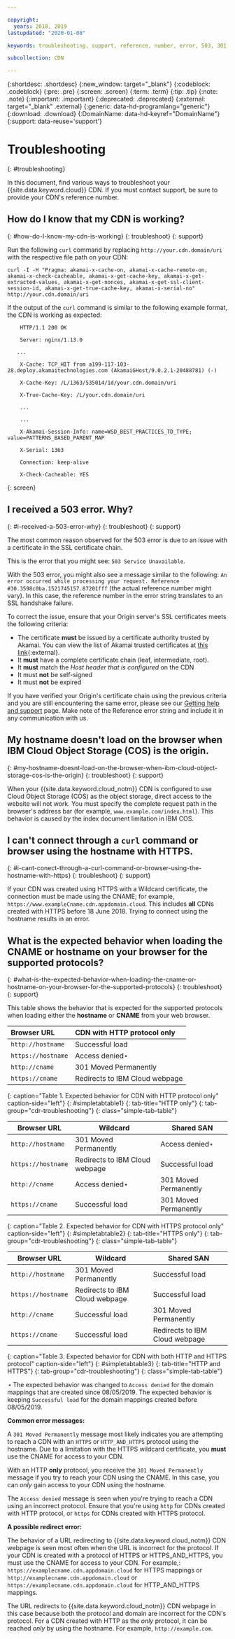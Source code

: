 ```yaml
---

copyright:
  years: 2018, 2019
lastupdated: "2020-01-08"

keywords: troubleshooting, support, reference, number, error, 503, 301, redirects, https, moved, akamai-x-cache, cloud object storage

subcollection: CDN

---
```


{:shortdesc: .shortdesc}
{:new_window: target="_blank"}
{:codeblock: .codeblock}
{:pre: .pre}
{:screen: .screen}
{:term: .term}
{:tip: .tip}
{:note: .note}
{:important: .important}
{:deprecated: .deprecated}
{:external: target="_blank" .external}
{:generic: data-hd-programlang="generic"}
{:download: .download}
{:DomainName: data-hd-keyref="DomainName"}
{:support: data-reuse='support'}

# Troubleshooting
{: #troubleshooting}

In this document, find various ways to troubleshoot your {{site.data.keyword.cloud}} CDN. If you must contact support, be sure to provide your CDN's reference number.

## How do I know that my CDN is working?
{: #how-do-I-know-my-cdn-is-working}
{: troubleshoot}
{: support}

Run the following `curl` command by replacing `http://your.cdn.domain/uri` with the respective file path on your CDN:

`curl -I -H "Pragma: akamai-x-cache-on, akamai-x-cache-remote-on, akamai-x-check-cacheable, akamai-x-get-cache-key, akamai-x-get-extracted-values, akamai-x-get-nonces, akamai-x-get-ssl-client-session-id, akamai-x-get-true-cache-key, akamai-x-serial-no" http://your.cdn.domain/uri`

If the output of the `curl` command is similar to the following example format, the CDN is working as expected:

```
    HTTP/1.1 200 OK

    Server: nginx/1.13.0

   ...

    X-Cache: TCP_HIT from a199-117-103-28.deploy.akamaitechnologies.com (AkamaiGHost/9.0.2.1-20488781) (-)

    X-Cache-Key: /L/1363/535014/1d/your.cdn.domain/uri

    X-True-Cache-Key: /L/your.cdn.domain/uri

    ...

    ...

    X-Akamai-Session-Info: name=WSD_BEST_PRACTICES_TD_TYPE; value=PATTERNS_BASED_PARENT_MAP

    X-Serial: 1363

    Connection: keep-alive

    X-Check-Cacheable: YES
```
{: screen}

## I received a 503 error. Why?
{: #i-received-a-503-error-why}
{: troubleshoot}
{: support}

The most common reason observed for the 503 error is due to an issue with a certificate in the SSL certificate chain.

This is the error that you might see: `503 Service Unavailable`.  

With the 503 error, you might also see a message similar to the following: `An error occurred while processing your request. Reference #30.3598c0ba.1521745157.87201fff` (the actual reference number might vary). In this case, the reference number in the error string translates to an SSL handshake failure.

To correct the issue, ensure that your Origin server's SSL certificates meets the following criteria:
  * The certificate **must** be issued by a certificate authority trusted by Akamai. You can view the list of Akamai trusted certificates at [this link](https://community.akamai.com/docs/DOC-4447-ssltls-certificate-chains-for-akamai-managed-certificates){:external}.
  * It **must** have a complete certificate chain (leaf, intermediate, root).
  * It **must** match the *Host header that is configured* on the CDN
  * It must **not** be self-signed
  * It must **not** be expired

If you have verified your Origin's certificate chain using the previous criteria and you are still encountering the same error, please see our [Getting help and support](/docs/CDN?topic=CDN-gettinghelp) page. Make note of the Reference error string and include it in any communication with us.

## My hostname doesn't load on the browser when IBM Cloud Object Storage (COS) is the origin.
{: #my-hostname-doesnt-load-on-the-browser-when-ibm-cloud-object-storage-cos-is-the-origin}
{: troubleshoot}
{: support}

When your {{site.data.keyword.cloud_notm}} CDN is configured to use Cloud Object Storage (COS) as the object storage, direct access to the website will not work. You must specify the complete request path in the browser's address bar (for example, `www.example.com/index.html`). This behavior is caused by the index document limitation in IBM COS.

## I can't connect through a `curl` command or browser using the hostname with HTTPS.
{: #i-cant-conect-through-a-curl-command-or-browser-using-the-hostname-with-https}
{: troubleshoot}
{: support}

If your CDN was created using HTTPS with a Wildcard certificate, the connection must be made using the CNAME; for example, `https://www.exampleCname.cdn.appdomain.cloud`. This includes **all** CDNs created with HTTPS before 18 June 2018. Trying to connect using the hostname results in an error.

## What is the expected behavior when loading the CNAME or hostname on your browser for the supported protocols?
{: #what-is-the-expected-behavior-when-loading-the-cname-or-hostname-on-your-browser-for-the-supported-protocols}
{: troubleshoot}
{: support}

This table shows the behavior that is expected for the supported protocols when loading either the **hostname** or **CNAME** from your web browser.

| Browser URL | CDN with HTTP protocol only |
|:-----|:-----|
| `http://hostname` | Successful load |
| `https://hostname` | Access denied&#8902; |
| `http://cname` | 301 Moved Permanently |
| `https://cname` | Redirects to IBM Cloud webpage |
{: caption="Table 1. Expected behavior for CDN with HTTP protocol only" caption-side="left"}
{: #simpletabtable1}
{: tab-title="HTTP only"}
{: tab-group="cdr-troubleshooting"}
{: class="simple-tab-table"}

| Browser URL | Wildcard | Shared SAN |
|-----|-----|-----|  
| `http://hostname` | 301 Moved Permanently | Access denied&#8902; |
| `https://hostname` | Redirects to IBM Cloud webpage | Successful load |
| `http://cname` | Access denied&#8902; | 301 Moved Permanently |
| `https://cname` | Successful load | 301 Moved Permanently |
{: caption="Table 2. Expected behavior for CDN with HTTPS protocol only" caption-side="left"}
{: #simpletabtable2}
{: tab-title="HTTPS only"}
{: tab-group="cdr-troubleshooting"}
{: class="simple-tab-table"}

| Browser URL | Wildcard | Shared SAN |
|-----|-----|-----|  
| `http://hostname` | 301 Moved Permanently | Successful load |
| `https://hostname` | Redirects to IBM Cloud webpage | Successful load |
| `http://cname` | Successful load | 301 Moved Permanently |
| `https://cname` | Successful load | Redirects to IBM Cloud webpage |
{: caption="Table 3. Expected behavior for CDN with both HTTP and HTTPS protocol" caption-side="left"}
{: #simpletabtable3}
{: tab-title="HTTP and HTTPS"}
{: tab-group="cdr-troubleshooting"}
{: class="simple-tab-table"}

*&#8902;* The expected behavior was changed to `Access denied` for the domain mappings that are created since 08/05/2019. The expected behavior is keeping `Successful load` for the domain mappings created before 08/05/2019.

**Common error messages:** 

A `301 Moved Permanently` message most likely indicates you are attempting to reach a CDN with an `HTTPS` or `HTTP_AND_HTTPS` protocol using the hostname. Due to a limitation with the HTTPS wildcard certificate, you **must** use the CNAME for access to your CDN.

With an HTTP **only** protocol, you receive the `301 Moved Permanently` message if you try to reach your CDN using the CNAME. In this case, you can _only_ gain access to your CDN using the hostname.

The `Access denied` message is seen when you're trying to reach a CDN using an incorrect protocol. Ensure that you're using `http` for CDNs created with HTTP protocol, or `https` for CDNs created with HTTPS protocol.

**A possible redirect error:**

The behavior of a URL redirecting to {{site.data.keyword.cloud_notm}} CDN webpage is seen most often when the URL is incorrect for the protocol. If your CDN is created with a protocol of HTTPS or HTTPS_AND_HTTPS, you must use the CNAME for access to your CDN. For example,: `https://examplecname.cdn.appdomain.cloud` for HTTPS mappings or `http://examplecname.cdn.appdomain.cloud` or `https://examplecname.cdn.appdomain.cloud` for HTTP_AND_HTTPS mappings.

The URL redirects to {{site.data.keyword.cloud_notm}} CDN webpage in this case because both the protocol and domain are incorrect for the CDN's protocol. For a CDN created with HTTP as the _only_ protocol, it can be reached _only_ by using the hostname. For example, `http://example.com`.
